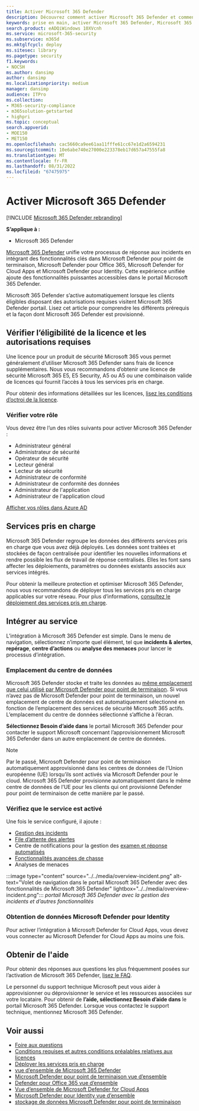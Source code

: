 ```yaml
---
title: Activer Microsoft 365 Defender
description: Découvrez comment activer Microsoft 365 Defender et commencer à intégrer votre incident de sécurité et votre réponse.
keywords: prise en main, activer Microsoft 365 Defender, Microsoft 365 Defender, M365, sécurité, emplacement des données, autorisations requises, éligibilité de la licence, page paramètres
search.product: eADQiWindows 10XVcnh
ms.service: microsoft-365-security
ms.subservice: m365d
ms.mktglfcycl: deploy
ms.sitesec: library
ms.pagetype: security
f1.keywords:
- NOCSH
ms.author: dansimp
author: dansimp
ms.localizationpriority: medium
manager: dansimp
audience: ITPro
ms.collection:
- M365-security-compliance
- m365solution-getstarted
- highpri
ms.topic: conceptual
search.appverid:
- MOE150
- MET150
ms.openlocfilehash: cac5660ca9ee61aa11fffe61cc67e1d2a6594231
ms.sourcegitcommit: 10e6abe740e27000e223378eb17d657a47555fa8
ms.translationtype: MT
ms.contentlocale: fr-FR
ms.lasthandoff: 08/31/2022
ms.locfileid: "67475975"
---
```

# <a name="turn-on-microsoft-365-defender"></a>Activer Microsoft 365 Defender

[!INCLUDE [Microsoft 365 Defender rebranding](../includes/microsoft-defender.md)]


**S’applique à :**
- Microsoft 365 Defender

[Microsoft 365 Defender](microsoft-365-defender.md) unifie votre processus de réponse aux incidents en intégrant des fonctionnalités clés dans Microsoft Defender pour point de terminaison, Microsoft Defender pour Office 365, Microsoft Defender for Cloud Apps et Microsoft Defender pour Identity. Cette expérience unifiée ajoute des fonctionnalités puissantes accessibles dans le portail Microsoft 365 Defender.

Microsoft 365 Defender s’active automatiquement lorsque les clients éligibles disposant des autorisations requises visitent Microsoft 365 Defender portail. Lisez cet article pour comprendre les différents prérequis et la façon dont Microsoft 365 Defender est provisionné.

## <a name="check-license-eligibility-and-required-permissions"></a>Vérifier l’éligibilité de la licence et les autorisations requises

Une licence pour un produit de sécurité Microsoft 365 vous permet généralement d’utiliser Microsoft 365 Defender sans frais de licence supplémentaires. Nous vous recommandons d’obtenir une licence de sécurité Microsoft 365 E5, E5 Security, A5 ou A5 ou une combinaison valide de licences qui fournit l’accès à tous les services pris en charge.

Pour obtenir des informations détaillées sur les licences, [lisez les conditions d’octroi de la licence](prerequisites.md#licensing-requirements).

### <a name="check-your-role"></a>Vérifier votre rôle

Vous devez être l’un des rôles suivants pour activer Microsoft 365 Defender :

- Administrateur général
- Administrateur de sécurité
- Opérateur de sécurité
- Lecteur général
- Lecteur de sécurité
- Administrateur de conformité
- Administrateur de conformité des données
- Administrateur de l'application
- Administrateur de l'application cloud

[Afficher vos rôles dans Azure AD](/azure/active-directory/users-groups-roles/directory-manage-roles-portal)

## <a name="supported-services"></a>Services pris en charge

Microsoft 365 Defender regroupe les données des différents services pris en charge que vous avez déjà déployés. Les données sont traitées et stockées de façon centralisée pour identifier les nouvelles informations et rendre possible les flux de travail de réponse centralisés. Elles les font sans affecter les déploiements, paramètres ou données existants associés aux services intégrés.

Pour obtenir la meilleure protection et optimiser Microsoft 365 Defender, nous vous recommandons de déployer tous les services pris en charge applicables sur votre réseau. Pour plus d’informations, [consultez le déploiement des services pris en charge](deploy-supported-services.md).

## <a name="onboard-to-the-service"></a>Intégrer au service
L’intégration à Microsoft 365 Defender est simple. Dans le menu de navigation, sélectionnez n’importe quel élément, tel que **incidents & alertes**, **repérage**, **centre d’actions** ou **analyse des menaces** pour lancer le processus d’intégration. 

### <a name="data-center-location"></a>Emplacement du centre de données

Microsoft 365 Defender stocke et traite les données au [même emplacement que celui utilisé par Microsoft Defender pour point de terminaison](/windows/security/threat-protection/microsoft-defender-atp/data-storage-privacy). Si vous n’avez pas de Microsoft Defender pour point de terminaison, un nouvel emplacement de centre de données est automatiquement sélectionné en fonction de l’emplacement des services de sécurité Microsoft 365 actifs. L’emplacement du centre de données sélectionné s’affiche à l’écran.

**Sélectionnez Besoin d’aide dans** le portail Microsoft 365 Defender pour contacter le support Microsoft concernant l’approvisionnement Microsoft 365 Defender dans un autre emplacement de centre de données.

> [!NOTE]
> Par le passé, Microsoft Defender pour point de terminaison automatiquement approvisionné dans les centres de données de l’Union européenne (UE) lorsqu’ils sont activés via Microsoft Defender pour le cloud. Microsoft 365 Defender provisionne automatiquement dans le même centre de données de l’UE pour les clients qui ont provisionné Defender pour point de terminaison de cette manière par le passé.

### <a name="confirm-that-the-service-is-on"></a>Vérifiez que le service est activé

Une fois le service configuré, il ajoute :

- [Gestion des incidents](incidents-overview.md)
- [File d’attente des alertes](investigate-alerts.md)
- Centre de notifications pour la gestion des [examen et réponse automatisés](m365d-autoir.md)
- [Fonctionnalités avancées de chasse](advanced-hunting-overview.md)
- Analyses de menaces

:::image type="content" source="../../media/overview-incident.png" alt-text="Volet de navigation dans le portail Microsoft 365 Defender avec des fonctionnalités de Microsoft 365 Defender" lightbox="../../media/overview-incident.png":::
*portail Microsoft 365 Defender avec la gestion des incidents et d’autres fonctionnalités*

### <a name="getting-microsoft-defender-for-identity-data"></a>Obtention de données Microsoft Defender pour Identity 
Pour activer l’intégration à Microsoft Defender for Cloud Apps, vous devez vous connecter au Microsoft Defender for Cloud Apps au moins une fois.

## <a name="get-assistance"></a>Obtenir de l'aide

Pour obtenir des réponses aux questions les plus fréquemment posées sur l’activation de Microsoft 365 Defender, [lisez le FAQ](m365d-enable-faq.md).

Le personnel du support technique Microsoft peut vous aider à approvisionner ou déprovisionner le service et les ressources associées sur votre locataire. Pour obtenir de **l’aide, sélectionnez Besoin d’aide dans** le portail Microsoft 365 Defender. Lorsque vous contactez le support technique, mentionnez Microsoft 365 Defender.

## <a name="related-topics"></a>Voir aussi

- [Foire aux questions](m365d-enable-faq.md)
- [Conditions requises et autres conditions préalables relatives aux licences](prerequisites.md)
- [Déployer les services pris en charge](deploy-supported-services.md)
- [vue d’ensemble de Microsoft 365 Defender](microsoft-365-defender.md)
- [Microsoft Defender pour point de terminaison vue d’ensemble](../defender-endpoint/microsoft-defender-endpoint.md)
- [Defender pour Office 365 vue d’ensemble](../office-365-security/defender-for-office-365.md)
- [Vue d’ensemble de Microsoft Defender for Cloud Apps](/cloud-app-security/what-is-cloud-app-security)
- [Microsoft Defender pour Identity vue d’ensemble](/azure-advanced-threat-protection/what-is-atp)
- [stockage de données Microsoft Defender pour point de terminaison](../defender-endpoint/data-storage-privacy.md)

